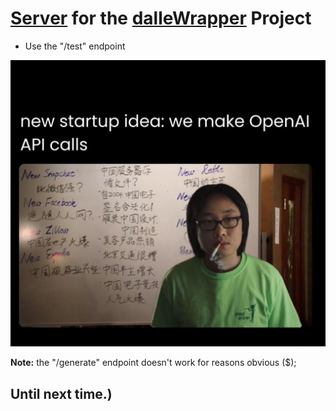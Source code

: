 # [Server](https://github.com/skywalkerSam/dalleWrapper-server) for the [dalleWrapper](https://github.com/skywalkerSam/dalleWrapper) Project

- Use the "/test" endpoint

<img src="./Resources/memes/newStartupIdea.jpg" alt="A Million$ !dea" width=540>

**Note:** the "/generate" endpoint doesn't work for reasons obvious ($);

## Until next time.)
